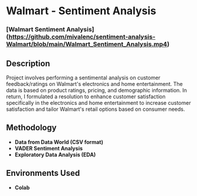 <h1>Walmart - Sentiment Analysis</h1>

 ### [Walmart Sentiment Analysis] (https://github.com/mivalenc/sentiment-analysis-Walmart/blob/main/Walmart_Sentiment_Analysis.mp4)

<h2>Description</h2>
Project involves performing a sentimental analysis on customer feedback/ratings on Walmart's electronics and home entertainment. The data is based on product ratings, pricing, and demographic information. In return, I formulated a resolution to
enhance customer satisfaction specifically in the electronics and home entertainment to increase customer satisfaction and tailor Walmart's retail options based on consumer needs.
<br />


<h2>Methodology</h2>

- <b>Data from Data World (CSV format)
- <b>VADER Sentiment Analysis</b> 
- <b>Exploratory Data Analysis (EDA)</b>

<h2>Environments Used </h2>

- <b>Colab</b>



<!--
 ```diff
- text in red
+ text in green
! text in orange
# text in gray
@@ text in purple (and bold)@@
```
--!>
